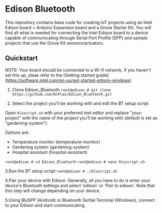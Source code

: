 # Edison Bluetooth 
This repository contains base code for creating IoT projects using an Intel Edison board + Arduino Expansion board and a Grove Starter Kit. You will find all what is needed for connecting the Intel Edison board to a device capable of communicating through Serial Port Profile (SPP) and sample projects that use the Grove Kit sensors/actuators.

## Quickstart
NOTE: Your board should be connected to a Wi-fi network, if you haven't set this up, pleas refer to the [Getting started guide] (https://software.intel.com/en-us/get-started-edison-windows)

1. Clone Edison_Bluetooth
```root@edison # git clone https://github.com/DnPlas/Edison_Bluetooth.git```

2. Select the project you'll be working with and edit the BT setup script

Open ```bluscript.sh``` with your preferred text editor and replace "your-project" with the name of the project you'll be working with (default is set as "gardening-system").

Options are:

* Temperature monitor (temperature-monitor)
* Gardening system (gardening-system)
* Hospital assistant (hospital-assistant)

```root@edison # cd Edison_Bluetooth```
```root@edison # nano bluscript.sh```

3.Run the BT setup script
```root@edison # ./bluscript.sh```

4.Pair your device with Edison. Generally, all you have to do is enter your device's Bluetooth settings and select 'edison' or 'Pair to edison'. Note that this step will change depending on your device.

5.Using BluSPP (Android) or Bluetooth Sertial Terminal (Windows), connect to your Edison and start communicating.

